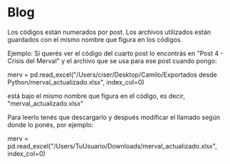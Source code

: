# Blog
Los códigos están numerados por post.
Los archivos utilizados están guardados con el mismo nombre que figura en los códigos.

Ejemplo:
Si querés ver el código del cuarto post lo encontrás en "Post 4 - Crisis del Merval"
y el archivo que se usa para ese post cuando pongo:

merv = pd.read_excel("/Users/ciser/Desktop/Camilo/Exportados desde Python/merval_actualizado.xlsx",
                     index_col=0)

está bajo el mismo nombre que figura en el código, es decir, "merval_actualizado.xlsx"

Para leerlo tenés que descargarlo y después modificar el llamado según donde lo ponés, por ejemplo:

merv = pd.read_excel("/Users/TuUsuario/Downloads/merval_actualizado.xlsx",
                     index_col=0)
                    
        
